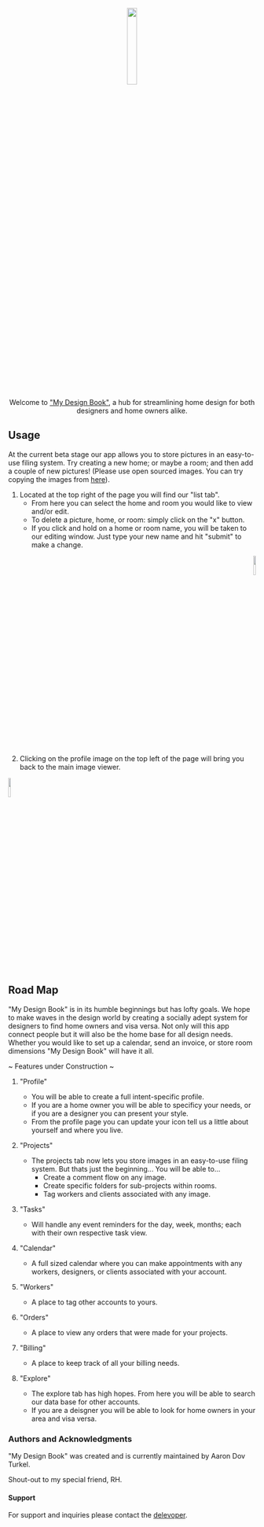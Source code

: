 <p align="center"><img width=20% height=20% src=public/img_store/mdb_logo.png></p>

<p align="center">Welcome to <a href="https://afternoon-cove-68012.herokuapp.com/">"My Design Book"</a>, a hub for streamlining home design for both designers and home owners alike.</p>

## Usage

At the current beta stage our app allows you to store pictures in an easy-to-use filing system. Try creating a new home; or maybe a room; and then add a couple of new pictures! (Please use open sourced images. You can try copying the images from <a href="https://unsplash.com/">here</a>).
1. Located at the top right of the page you will find our "list tab". 
     * From here you can select the home and room you would like to view and/or edit. 
     * To delete a picture, home, or room: simply click on the "x" button.
     * If you click and hold on a home or room name, you will be taken to our editing window. Just type your new name and hit        "submit" to make a change.
     
<p align="end"><img width=10% height=10% src=public/img_store/list_tab_mdb.png></p>
  

2. Clicking on the profile image on the top left of the page will bring you back to the main image viewer. 

<p align="start"><img width=10% height=10% src=public/img_store/profile_img_mdb.png></p>

## Road Map

"My Design Book" is in its humble beginnings but has lofty goals. 
We hope to make waves in the design world by creating a socially adept system for designers to find home owners and visa versa. 
Not only will this app connect people but it will also be the home base for all design needs. 
Whether you would like to set up a calendar, send an invoice, or store room dimensions "My Design Book" will have it all.

~ Features under Construction ~

1. "Profile"
    * You will be able to create a full intent-specific profile. 
    * If you are a home owner you will be able to specificy your needs, or if you are a designer you can present your style.
    * From the profile page you can update your icon tell us a little about yourself and where you live.

2. "Projects"
    * The projects tab now lets you store images in an easy-to-use filing system. But thats just the beginning... You will be       able to...
        * Create a comment flow on any image.
        * Create specific folders for sub-projects within rooms.
        * Tag workers and clients associated with any image.

3. "Tasks"
    * Will handle any event reminders for the day, week, months; each with their own respective task view.

4. "Calendar"
    * A full sized calendar where you can make appointments with any workers, designers, or clients associated with your            account.

5. "Workers"
    * A place to tag other accounts to yours.

6. "Orders"
    * A place to view any orders that were made for your projects.

7. "Billing"
    * A place to keep track of all your billing needs.

8. "Explore"
    * The explore tab has high hopes. From here you will be able to search our data base for other accounts.
    * If you are a deisgner you will be able to look for home owners in your area and visa versa.



### Authors and Acknowledgments

"My Design Book" was created and is currently maintained by Aaron Dov Turkel.

Shout-out to my special friend, RH.

#### Support

For support and inquiries please contact the [delevoper](mailto:"theholycoder@gmail.com").